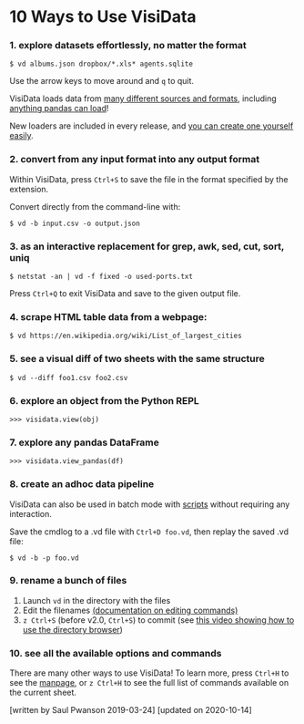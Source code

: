 # 10 Ways to Use VisiData

### 1. explore datasets effortlessly, no matter the format

    $ vd albums.json dropbox/*.xls* agents.sqlite

Use the arrow keys to move around and `q` to quit.

VisiData loads data from [many different sources and formats](/formats), including [anything pandas can load](https://pandas.pydata.org/pandas-docs/stable/reference/io.html)!

New loaders are included in every release, and [you can create one yourself easily](/docs/loaders).

### 2. convert from any input format into any output format

Within VisiData, press `Ctrl+S` to save the file in the format specified by the extension.

Convert directly from the command-line with:

    $ vd -b input.csv -o output.json

### 3. as an interactive replacement for grep, awk, sed, cut, sort, uniq

    $ netstat -an | vd -f fixed -o used-ports.txt

Press `Ctrl+Q` to exit VisiData and save to the given output file.

### 4. scrape HTML table data from a webpage:

    $ vd https://en.wikipedia.org/wiki/List_of_largest_cities

### 5. see a visual diff of two sheets with the same structure

    $ vd --diff foo1.csv foo2.csv

### 6. explore an object from the Python REPL

    >>> visidata.view(obj)

### 7. explore any pandas DataFrame

    >>> visidata.view_pandas(df)

### 8. create an adhoc data pipeline

VisiData can also be used in batch mode with [scripts](/docs/save-restore/) without requiring any interaction.

Save the cmdlog to a .vd file with `Ctrl+D foo.vd`, then replay the saved .vd file:

    $ vd -b -p foo.vd

### 9. rename a bunch of files

1. Launch `vd` in the directory with the files
2. Edit the filenames [(documentation on editing commands)](/docs/edit)
3. `z Ctrl+S` (before v2.0, `Ctrl+S`) to commit (see [this video showing how to use the directory browser](https://www.youtube.com/watch?v=l2Bpmm0yAGw))

### 10. see all the available options and commands
There are many other ways to use VisiData!  To learn more, press `Ctrl+H` to see the [manpage](/man), or `z Ctrl+H` to see the full list of commands available on the current sheet.

[written by Saul Pwanson 2019-03-24]
[updated on 2020-10-14]
